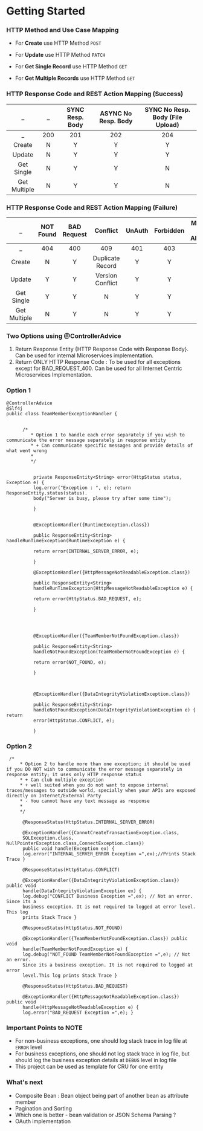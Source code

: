# Getting Started

### HTTP Method and Use Case Mapping

+	For **Create** use HTTP Method `POST`


+ 	For **Update** use HTTP Method `PATCH`


+	For **Get Single Record** use HTTP Method `GET`


+	For **Get Multiple Records** use HTTP Method `GET`


### HTTP Response Code and REST Action Mapping (Success)

| **_**        | **_** | **SYNC Resp. Body** | **ASYNC  No Resp. Body** | **SYNC No Resp. Body  (File Upload)** |
|:------------:|:-----:|:-------------------:|:------------------------:|:-------------------------------------:|
| \_           | 200   | 201                 | 202                      | 204                                   |
| Create       | N     | Y                   | Y                        | Y                                     |
| Update       | N     | Y                   | Y                        | Y                                     |
| Get Single   | N     | Y                   | Y                        | N                                     |
| Get Multiple | N     | Y                   | Y                        | N                                     |

### HTTP Response Code and REST Action Mapping (Failure)

| **_**        | **NOT Found** | **BAD Request** | **Conflict** | **UnAuth** | **Forbidden** | **Method Not Allowed** | **Gone(Archival)** | **Server Side  Exception** |
|:------------:|:-------------:|:----------------------------:|:-------------------------------:|:----------:|:-------------:|:----------------------:|:------------------:|:--------------------------:|
| \_           | 404           | 400                          | 409                             | 401        | 403           | 405                    | 410                | 500                        |
| Create       | N             | Y                            | Duplicate Record                | Y          | Y             | Y                      | N                  | Y                          |
| Update       | Y             | Y                            | Version Conflict                | Y          | Y             | Y                      | Y                  | Y                          |
| Get Single   | Y             | Y                            | N                               | Y          | Y             | Y                      | Y                  | Y                          |
| Get Multiple | N             | Y                            | N                               | Y          | Y             | Y                      | Y                  | Y                          |


### Two Options using @ControllerAdvice

1.	Return Response Entity {HTTP Response Code with Response Body}. Can be used for internal Microservices implementation.
2.	Return ONLY HTTP Response Code : To be used for all exceptions except for BAD_REQUEST_400. Can be used for all Internet Centric Microservices Implementation.

### Option 1

```
@ControllerAdvice
@Slf4j
public class TeamMemberExceptionHandler {
	   
	  
	  /*
		 * Option 1 to handle each error separately if you wish to communicate the error message separately in response entity
		 * + Can communicate specific messages and provide details of what went wrong
		 * 
		 */
		
		
		  private ResponseEntity<String> error(HttpStatus status, Exception e) {
		  log.error("Exception : ", e); return ResponseEntity.status(status).
		  body("Server is busy, please try after some time");
		  
		  }
		  
		  
		  @ExceptionHandler({RuntimeException.class})
		  
		  public ResponseEntity<String> handleRunTimeException(RuntimeException e) {
		  
		  return error(INTERNAL_SERVER_ERROR, e);
		  
		  }
		  
		  @ExceptionHandler({HttpMessageNotReadableException.class})
		  
		  public ResponseEntity<String>
		  handleRunTimeException(HttpMessageNotReadableException e) {
		  
		  return error(HttpStatus.BAD_REQUEST, e);
		  
		  }
		  
		  
		  
		  
		  @ExceptionHandler({TeamMemberNotFoundException.class})
		  
		  public ResponseEntity<String>
		  handleNotFoundException(TeamMemberNotFoundException e) {
		  
		  return error(NOT_FOUND, e);
		  
		  }
		  
		  
		  
		  @ExceptionHandler({DataIntegrityViolationException.class})
		  
		  public ResponseEntity<String>
		  handleNotFoundException(DataIntegrityViolationException e) { return
		  error(HttpStatus.CONFLICT, e);
		  
		  }
```

### Option 2

```
 /*
	 * Option 2 to handle more than one exception; it should be used if you DO NOT wish to communicate the error message separately in response entity; it uses only HTTP response status
	 * + Can club multiple exception
	 * + well suited when you do not want to expose internal traces/messages to outside world, specially when your APIs are exposed directly on Internet/External Party
	 * - You cannot have any text message as response
	 * 
	 */
	
	  @ResponseStatus(HttpStatus.INTERNAL_SERVER_ERROR)
	  
	  @ExceptionHandler({CannotCreateTransactionException.class,
	  SQLException.class, NullPointerException.class,ConnectException.class})
	  public void handle(Exception ex) {
	  log.error("INTERNAL_SERVER_ERROR Exception =",ex);//Prints Stack Trace }
	  
	  @ResponseStatus(HttpStatus.CONFLICT)
	  
	  @ExceptionHandler({DataIntegrityViolationException.class}) public void
	  handle(DataIntegrityViolationException ex) {
	  log.debug("CONFLICT Business Exception =",ex); // Not an error. Since its a
	  business exception. It is not required to logged at error level. This log
	  prints Stack Trace }
	  
	  @ResponseStatus(HttpStatus.NOT_FOUND)
	  
	  @ExceptionHandler({TeamMemberNotFoundException.class}) public void
	  handle(TeamMemberNotFoundException e) {
	  log.debug("NOT_FOUND TeamMemberNotFoundException =",e); // Not an error.
	  Since its a business exception. It is not required to logged at error
	  level.This log prints Stack Trace }
	  
	  @ResponseStatus(HttpStatus.BAD_REQUEST)
	  
	  @ExceptionHandler({HttpMessageNotReadableException.class}) public void
	  handle(HttpMessageNotReadableException e) {
	  log.error("BAD_REQUEST Exception =",e); }
```



### Important Points to NOTE

+	For non-business exceptions, one should log stack trace in log file at ```ERROR``` level
+	For business exceptions, one should not log stack trace in log file, but should log the business exception details at ```DEBUG``` level in log file
+	This project can be used as template for CRU for one entity

### What's next

+	Composite Bean : Bean object being part of another bean as attribute member
+	Pagination and Sorting
+	Which one is better - bean validation or JSON Schema Parsing ?
+	OAuth implementation





